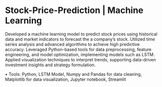 # Stock-Price-Prediction | Machine Learning

Developed a machine learning model to predict stock prices using historical data and market indicators to forecast the a company’s stock. Utilized time series analysis and advanced algorithms to achieve high predictive accuracy. Leveraged Python-based tools for data preprocessing, feature engineering, and model optimization, implementing models such as LSTM. Applied visualization techniques to interpret trends, supporting data-driven investment insights and strategy formulation.


• Tools: Python, LSTM Model, Numpy and Pandas for data cleaning, Matplotlib for data visualization, Jupyter notebook, Streamlit

